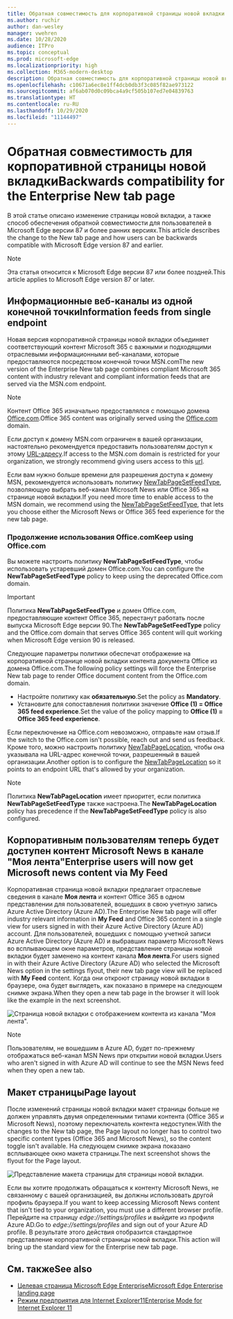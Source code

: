 ```yaml
---
title: Обратная совместимость для корпоративной страницы новой вкладки
ms.author: ruchir
author: dan-wesley
manager: vwehren
ms.date: 10/28/2020
audience: ITPro
ms.topic: conceptual
ms.prod: microsoft-edge
ms.localizationpriority: high
ms.collection: M365-modern-desktop
description: Обратная совместимость для корпоративной страницы новой вкладки
ms.openlocfilehash: c10671a6ec8e1ff4dcb0db3f3c085f82ae973122
ms.sourcegitcommit: af6ab070d0c09bca4a9cf505b107ed7e04839763
ms.translationtype: HT
ms.contentlocale: ru-RU
ms.lasthandoff: 10/29/2020
ms.locfileid: "11144497"
---
```

# <span data-ttu-id="c421d-103">Обратная совместимость для корпоративной страницы новой вкладки</span><span class="sxs-lookup"><span data-stu-id="c421d-103">Backwards compatibility for the Enterprise New tab page</span></span>

<span data-ttu-id="c421d-104">В этой статье описано изменение страницы новой вкладки, а также способ обеспечения обратной совместимости для пользователей в Microsoft Edge версии 87 и более ранних версиях.</span><span class="sxs-lookup"><span data-stu-id="c421d-104">This article describes the change to the New tab page and how users can be backwards compatible with Microsoft Edge version 87 and earlier.</span></span>

> [!NOTE]
> <span data-ttu-id="c421d-105">Эта статья относится к Microsoft Edge версии 87 или более поздней.</span><span class="sxs-lookup"><span data-stu-id="c421d-105">This article applies to Microsoft Edge version 87 or later.</span></span>

## <span data-ttu-id="c421d-106">Информационные веб-каналы из одной конечной точки</span><span class="sxs-lookup"><span data-stu-id="c421d-106">Information feeds from single endpoint</span></span>

<span data-ttu-id="c421d-107">Новая версия корпоративной страницы новой вкладки объединяет соответствующий контент Microsoft 365 с важными и подходящими отраслевыми информационными веб-каналами, которые предоставляются посредством конечной точки MSN.com</span><span class="sxs-lookup"><span data-stu-id="c421d-107">The new version of the Enterprise New tab page combines compliant Microsoft 365 content with industry relevant and compliant information feeds that are served via the MSN.com endpoint.</span></span>

> [!NOTE]
> <span data-ttu-id="c421d-108">Контент Office 365 изначально предоставлялся с помощью домена [Office.com](https://www.office.com).</span><span class="sxs-lookup"><span data-stu-id="c421d-108">Office 365 content was originally served using the [Office.com](https://www.office.com) domain.</span></span>

<span data-ttu-id="c421d-109">Если доступ к домену MSN.com ограничен в вашей организации, настоятельно рекомендуется предоставить пользователям доступ к этому [URL-адресу](https://ntp.msn.com).</span><span class="sxs-lookup"><span data-stu-id="c421d-109">If access to the MSN.com domain is restricted for your organization, we strongly recommend giving users access to this [url](https://ntp.msn.com).</span></span>

<span data-ttu-id="c421d-110">Если вам нужно больше времени для разрешения доступа к домену MSN, рекомендуется использовать политику [NewTabPageSetFeedType](https://docs.microsoft.com/deployedge/microsoft-edge-policies#newtabpagesetfeedtype), позволяющую выбрать веб-канал Microsoft News или Office 365 на странице новой вкладки.</span><span class="sxs-lookup"><span data-stu-id="c421d-110">If you need more time to enable access to the MSN domain, we recommend using the [NewTabPageSetFeedType](https://docs.microsoft.com/deployedge/microsoft-edge-policies#newtabpagesetfeedtype), that lets you choose either the Microsoft News or Office 365 feed experience for the new tab page.</span></span>

### <span data-ttu-id="c421d-111">Продолжение использования Office.com</span><span class="sxs-lookup"><span data-stu-id="c421d-111">Keep using Office.com</span></span>

 <span data-ttu-id="c421d-112">Вы можете настроить политику **NewTabPageSetFeedType**, чтобы использовать устаревший домен Office.com.</span><span class="sxs-lookup"><span data-stu-id="c421d-112">You can configure the **NewTabPageSetFeedType** policy to keep using the deprecated Office.com domain.</span></span>

> [!IMPORTANT]
> <span data-ttu-id="c421d-113">Политика **NewTabPageSetFeedType** и домен Office.com, предоставляющие контент Office 365, перестанут работать после выпуска Microsoft Edge версии 90.</span><span class="sxs-lookup"><span data-stu-id="c421d-113">The **NewTabPageSetFeedType** policy and the Office.com domain that serves Office 365 content will quit working when Microsoft Edge version 90 is released.</span></span>

<span data-ttu-id="c421d-114">Следующие параметры политики обеспечат отображение на корпоративной странице новой вкладки контента документа Office из домена Office.com.</span><span class="sxs-lookup"><span data-stu-id="c421d-114">The following policy settings will force the Enterprise New tab page to render Office document content from the Office.com domain.</span></span>

- <span data-ttu-id="c421d-115">Настройте политику как **обязательную**.</span><span class="sxs-lookup"><span data-stu-id="c421d-115">Set the policy as **Mandatory**.</span></span>
- <span data-ttu-id="c421d-116">Установите для сопоставления политики значение **Office (1) = Office 365 feed experience**.</span><span class="sxs-lookup"><span data-stu-id="c421d-116">Set the value of the policy mapping to **Office (1) = Office 365 feed experience**.</span></span>

<span data-ttu-id="c421d-117">Если переключение на Office.com невозможно, отправьте нам отзыв.</span><span class="sxs-lookup"><span data-stu-id="c421d-117">If the switch to the Office.com isn't possible, reach out and send us feedback.</span></span> <span data-ttu-id="c421d-118">Кроме того, можно настроить политику [NewTabPageLocation](https://docs.microsoft.com/deployedge/microsoft-edge-policies#newtabpagelocation), чтобы она указывала на URL-адрес конечной точки, разрешенный в вашей организации.</span><span class="sxs-lookup"><span data-stu-id="c421d-118">Another option is to configure the [NewTabPageLocation](https://docs.microsoft.com/deployedge/microsoft-edge-policies#newtabpagelocation) so it points to an endpoint URL that's allowed by your organization.</span></span>

> [!NOTE]
> <span data-ttu-id="c421d-119">Политика **NewTabPageLocation** имеет приоритет, если политика **NewTabPageSetFeedType** также настроена.</span><span class="sxs-lookup"><span data-stu-id="c421d-119">The **NewTabPageLocation** policy has precedence if the **NewTabPageSetFeedType** policy is also configured.</span></span>

## <span data-ttu-id="c421d-120">Корпоративным пользователям теперь будет доступен контент Microsoft News в канале "Моя лента"</span><span class="sxs-lookup"><span data-stu-id="c421d-120">Enterprise users will now get Microsoft news content via My Feed</span></span>

<span data-ttu-id="c421d-121">Корпоративная страница новой вкладки предлагает отраслевые сведения в канале **Моя лента** и контент Office 365 в одном представлении для пользователей, вошедших в свою учетную запись Azure Active Directory (Azure AD).</span><span class="sxs-lookup"><span data-stu-id="c421d-121">The Enterprise New tab page will offer industry relevant information in **My Feed** and Office 365 content in a single view for users signed in with their Azure Active Directory (Azure AD) account.</span></span> <span data-ttu-id="c421d-122">Для пользователей, вошедших с помощью учетной записи Azure Active Directory (Azure AD) и выбравших параметр Microsoft News во всплывающем окне параметров, представление страницы новой вкладки будет заменено на контент канала **Моя лента**.</span><span class="sxs-lookup"><span data-stu-id="c421d-122">For users signed in with their Azure Active Directory (Azure AD) who selected the Microsoft News option in the settings flyout, their new tab page view will be replaced with **My Feed** content.</span></span> <span data-ttu-id="c421d-123">Когда они откроют страницу новой вкладки в браузере, она будет выглядеть, как показано в примере на следующем снимке экрана.</span><span class="sxs-lookup"><span data-stu-id="c421d-123">When they open a new tab page in the browser it will look like the example in the next screenshot.</span></span>

![Страница новой вкладки с отображением контента из канала "Моя лента".](media/microsoft-edge-ntp-backward-compatibility/microsoft-edge-ntp-myfeed-view.png)

> [!NOTE]
> <span data-ttu-id="c421d-125">Пользователям, не вошедшим в Azure AD, будет по-прежнему отображаться веб-канал MSN News при открытии новой вкладки.</span><span class="sxs-lookup"><span data-stu-id="c421d-125">Users who aren't signed in with Azure AD will continue to see the MSN News feed when they open a new tab.</span></span>

## <span data-ttu-id="c421d-126">Макет страницы</span><span class="sxs-lookup"><span data-stu-id="c421d-126">Page layout</span></span>

<span data-ttu-id="c421d-127">После изменений страницы новой вкладки макет страницы больше не должен управлять двумя определенными типами контента (Office 365 и Microsoft News), поэтому переключатель контента недоступен.</span><span class="sxs-lookup"><span data-stu-id="c421d-127">With the changes to the New tab page, the Page layout no longer has to control two specific content types (Office 365 and Microsoft News), so the content toggle isn't available.</span></span> <span data-ttu-id="c421d-128">На следующем снимке экрана показано всплывающее окно макета страницы.</span><span class="sxs-lookup"><span data-stu-id="c421d-128">The next screenshot shows the flyout for the Page layout.</span></span>

![Представление макета страницы для страницы новой вкладки.](media/microsoft-edge-ntp-backward-compatibility/microsoft-edge-ntp-page-layout.png)

<span data-ttu-id="c421d-130">Если вы хотите продолжать обращаться к контенту Microsoft News, не связанному с вашей организацией, вы должны использовать другой профиль браузера.</span><span class="sxs-lookup"><span data-stu-id="c421d-130">If you want to keep accessing Microsoft News content that isn't tied to your organization, you must use a different browser profile.</span></span> <span data-ttu-id="c421d-131">Перейдите на страницу *edge://settings/profiles* и выйдите из профиля Azure AD.</span><span class="sxs-lookup"><span data-stu-id="c421d-131">Go to  *edge://settings/profiles* and sign out of your Azure AD profile.</span></span> <span data-ttu-id="c421d-132">В результате этого действия отобразится стандартное представление корпоративной страницы новой вкладки.</span><span class="sxs-lookup"><span data-stu-id="c421d-132">This action will bring up the  standard view for the Enterprise new tab page.</span></span> 

## <span data-ttu-id="c421d-133">См. также</span><span class="sxs-lookup"><span data-stu-id="c421d-133">See also</span></span>

- [<span data-ttu-id="c421d-134">Целевая страница Microsoft Edge Enterprise</span><span class="sxs-lookup"><span data-stu-id="c421d-134">Microsoft Edge Enterprise landing page</span></span>](https://aka.ms/EdgeEnterprise)
- [<span data-ttu-id="c421d-135">Режим предприятия для Internet Explorer11</span><span class="sxs-lookup"><span data-stu-id="c421d-135">Enterprise Mode for Internet Explorer 11</span></span>](https://docs.microsoft.com/internet-explorer/ie11-deploy-guide/enterprise-mode-overview-for-ie11)
